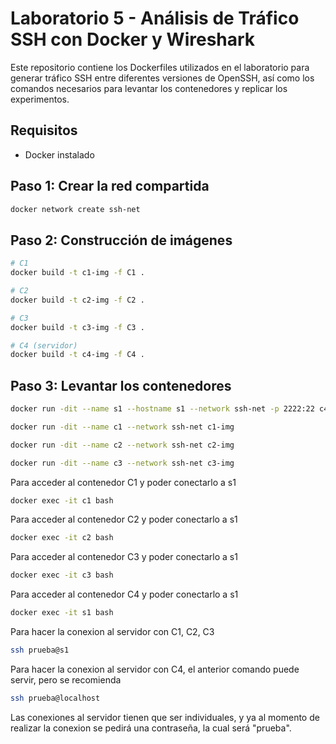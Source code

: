 # Laboratorio 5 - Análisis de Tráfico SSH con Docker y Wireshark

Este repositorio contiene los Dockerfiles utilizados en el laboratorio para generar tráfico SSH entre diferentes versiones de OpenSSH, así como los comandos necesarios para levantar los contenedores y replicar los experimentos.

##  Requisitos

- Docker instalado
  
##  Paso 1: Crear la red compartida

```bash
docker network create ssh-net
```
## Paso 2: Construcción de imágenes

```bash
# C1
docker build -t c1-img -f C1 .

# C2
docker build -t c2-img -f C2 .

# C3
docker build -t c3-img -f C3 .

# C4 (servidor)
docker build -t c4-img -f C4 .

```
##  Paso 3: Levantar los contenedores

```bash
docker run -dit --name s1 --hostname s1 --network ssh-net -p 2222:22 c4-img

docker run -dit --name c1 --network ssh-net c1-img

docker run -dit --name c2 --network ssh-net c2-img

docker run -dit --name c3 --network ssh-net c3-img

```
Para acceder al contenedor C1 y poder conectarlo a s1
```bash
docker exec -it c1 bash
```
Para acceder al contenedor C2 y poder conectarlo a s1
```bash
docker exec -it c2 bash
```
Para acceder al contenedor C3 y poder conectarlo a s1
```bash
docker exec -it c3 bash
```
Para acceder al contenedor C4 y poder conectarlo a s1
```bash
docker exec -it s1 bash
```
Para hacer la conexion al servidor con C1, C2, C3
```bash
ssh prueba@s1
```
Para hacer la conexion al servidor con C4, el anterior comando puede servir, pero se recomienda
```bash
ssh prueba@localhost
```
Las conexiones al servidor tienen que ser individuales, y ya al momento de realizar la conexion se pedirá una contraseña, la cual será "prueba".




